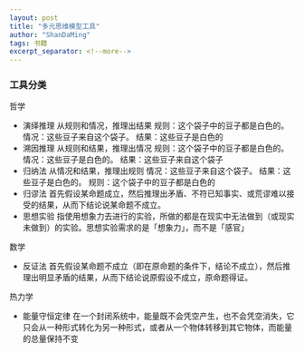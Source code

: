 ```yaml
---
layout: post
title: "多元思维模型工具"
author: "ShanDaMing"
tags: 书籍
excerpt_separator: <!--more-->
---
```


### 工具分类<!--more-->

哲学
* 演绎推理  从规则和情况，推理出结果   规则：这个袋子中的豆子都是白色的。 情况：这些豆子来自这个袋子。 结果：这些豆子是白色的
* 溯因推理  从规则和结果，推理出情况  规则：这个袋子中的豆子都是白色的。 情况：这些豆子是白色的。  结果：这些豆子来自这个袋子
* 归纳法    从情况和结果，推理出规则  情况：这些豆子来自这个袋子。  结果：这些豆子是白色的。 规则：这个袋子中的豆子都是白色的
* 归谬法  首先假设某命题成立，然后推理出矛盾、不符已知事实、或荒谬难以接受的结果，从而下结论说某命题不成立。
* 思想实验  指使用想象力去进行的实验，所做的都是在现实中无法做到（或现实未做到）的实验。思想实验需求的是「想象力」，而不是「感官」

数学
* 反证法  首先假设某命题不成立（即在原命题的条件下，结论不成立），然后推理出明显矛盾的结果，从而下结论说原假设不成立，原命题得证。

热力学
* 能量守恒定律  在一个封闭系统中，能量既不会凭空产生，也不会凭空消失，它只会从一种形式转化为另一种形式，或者从一个物体转移到其它物体，而能量的总量保持不变
